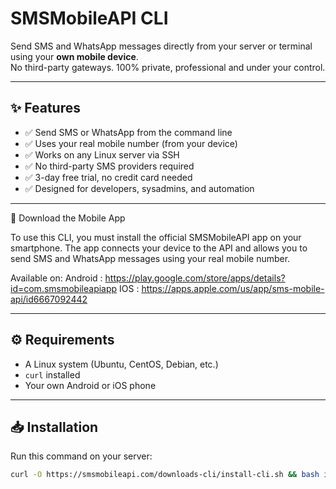 # SMSMobileAPI CLI

Send SMS and WhatsApp messages directly from your server or terminal using your **own mobile device**.  
No third-party gateways. 100% private, professional and under your control.

---

## ✨ Features

- ✅ Send SMS or WhatsApp from the command line
- ✅ Uses your real mobile number (from your device)
- ✅ Works on any Linux server via SSH
- ✅ No third-party SMS providers required
- ✅ 3-day free trial, no credit card needed
- ✅ Designed for developers, sysadmins, and automation

---

📲 Download the Mobile App

To use this CLI, you must install the official SMSMobileAPI app on your smartphone.
The app connects your device to the API and allows you to send SMS and WhatsApp messages using your real mobile number.

Available on:
Android : https://play.google.com/store/apps/details?id=com.smsmobileapiapp
IOS : https://apps.apple.com/us/app/sms-mobile-api/id6667092442

---

## ⚙️ Requirements

- A Linux system (Ubuntu, CentOS, Debian, etc.)
- `curl` installed
- Your own Android or iOS phone

---

## 📥 Installation

Run this command on your server:

```bash
curl -O https://smsmobileapi.com/downloads-cli/install-cli.sh && bash install-cli.sh
